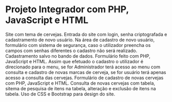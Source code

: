 # Projeto Integrador com PHP, JavaScript e HTML
Site com tema de cervejas. Entrada do site com login, senha criptografada e cadastramento de novo usuário. 
Na área de cadastro de novo usuário, formulário com sistema de segurança, caso o utilizador preencha os campos com senhas diferentes o cadastro não será realizado.
Cadastramento salvo no bando de dados. Formulário feito com PHP, JavaScript e HTML.
Assim que efetuado o cadastro o utilizador é direcionado para o menu, se for Administrador terá acesso ao menu com consulta e cadastro de novas marcas de cerveja, 
se for usuário terá apenas acesso a consulta das cervejas. 
Formulário de cadastro de novas cervejas com PHP, JavaScript e HTML.
Consulta de novas cervejas com tabela, sitema de pesquisa de itens na tabela, alteração e exclusão de itens na tabela.
Uso de CSS e Bootstrap para design do site.  

